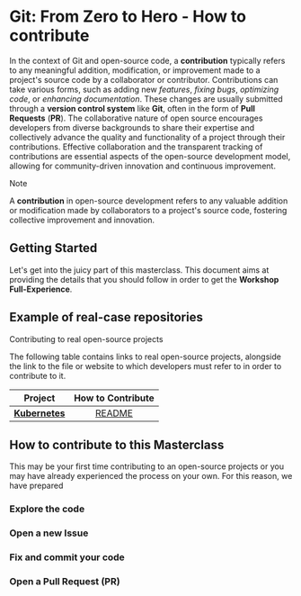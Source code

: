 # Git: From Zero to Hero - How to contribute

In the context of Git and open-source code, a **contribution** typically refers to any meaningful addition, modification, or improvement made to a project's source code by a collaborator or contributor. Contributions can take various forms, such as adding new *features*, *fixing bugs*, *optimizing code*, or *enhancing documentation*. These changes are usually submitted through a **version control system** like **Git**, often in the form of **Pull Requests** (**PR**). The collaborative nature of open source encourages developers from diverse backgrounds to share their expertise and collectively advance the quality and functionality of a project through their contributions. Effective collaboration and the transparent tracking of contributions are essential aspects of the open-source development model, allowing for community-driven innovation and continuous improvement.

> [!NOTE]
> A **contribution** in open-source development refers to any valuable addition or modification made by collaborators to a project's source code, fostering collective improvement and innovation.

## Getting Started

Let's get into the juicy part of this masterclass. This document aims at providing the details that you should follow in order to get the **Workshop Full-Experience**.

## Example of real-case repositories

Contributing to real open-source projects 

The following table contains links to real open-source projects, alongside the link to the file or website to which developers must refer to in order to contribute to it.

| **Project** | How to Contribute |
|:--:|:--:|
| [**Kubernetes**](https://github.com/kubernetes/kubernetes) | [README](https://github.com/kubernetes/community/blob/master/contributors/guide/README.md) |

## How to contribute to this Masterclass

This may be your first time contributing to an open-source projects or you may have already experienced the process on your own. For this reason, we have prepared 

### Explore the code

### Open a new Issue

### Fix and commit your code

### Open a Pull Request (PR)
